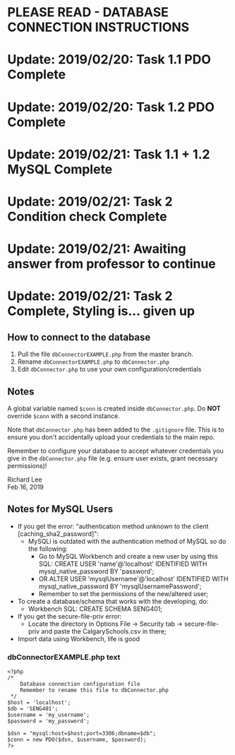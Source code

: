 # PLEASE READ - DATABASE CONNECTION INSTRUCTIONS
# Update: 2019/02/20: Task 1.1 PDO Complete
# Update: 2019/02/20: Task 1.2 PDO Complete
# Update: 2019/02/21: Task 1.1 + 1.2 MySQL Complete
# Update: 2019/02/21: Task 2 Condition check Complete
# Update: 2019/02/21: Awaiting answer from professor to continue
# Update: 2019/02/21: Task 2 Complete, Styling is... given up
## How to connect to the database
1.  Pull the file `dbConnectorEXAMPLE.php` from the master branch.
2.  Rename `dbConnectorEXAMPLE.php` to `dbConnector.php`
3.  Edit `dbConnector.php` to use your own configuration/credentials

## Notes
A global variable named `$conn` is created inside `dbConnector.php`.
Do **NOT** override `$conn` with a second instance.

Note that `dbConnector.php` has been added to the `.gitignore` file.
This is to ensure you don't accidentally upload your credentials to the main repo.

Remember to configure your database to accept whatever credentials you give in
the `dbConnector.php` file (e.g. ensure user exists, grant necessary permissions)!

Richard Lee  
Feb 16, 2019


## Notes for MySQL Users
- If you get the error: "authentication method unknown to the client [caching_sha2_password]":
  - MySQLi is outdated with the authentication method of MySQL so do the following:
    - Go to MySQL Workbench and create a new user by using this SQL: CREATE USER 'name'@'localhost' IDENTIFIED WITH mysql_native_password BY 'password';
    - OR ALTER USER 'mysqlUsername'@'localhost' IDENTIFIED WITH mysql_native_password BY 'mysqlUsernamePassword';
    - Remember to set the permissions of the new/altered user;
- To create a database/schema that works with the developing, do:
  - Workbench SQL: CREATE SCHEMA SENG401;
- If you get the secure-file-priv error:
  - Locate the directory in Options File -> Security tab -> secure-file-priv and paste the CalgarySchools.csv in there;
- Import data using Workbench, life is good

### dbConnectorEXAMPLE.php text
    <?php
    /*
        Database connection configuration file
        Remember to rename this file to dbConnector.php
     */
    $host = 'localhost';
    $db = 'SENG401';
    $username = 'my_username';
    $password = 'my_password';

    $dsn = "mysql:host=$host;port=3306;dbname=$db";
    $conn = new PDO($dsn, $username, $password);
    ?>
